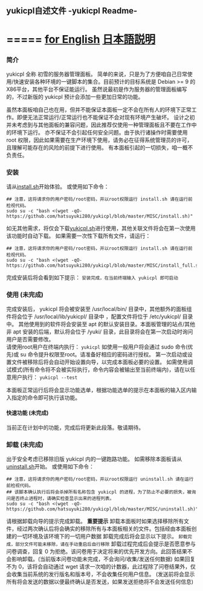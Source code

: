 ## yukicpl自述文件 -yukicpl Readme-  
=====
[for English](https://github.com/hatsuyuki280/yukicpl/MISC/Readme_en.md)
[日本語説明](https://github.com/hatsuyuki280/yukicpl/MISC/Readme_jp.md)
=====
### 简介
yukicpl 全称 初雪的服务器管理面板。
简单的来说，只是为了方便咱自己日常使用/快速安装各种环境的一键脚本的集合。目前预计的目标系统是 Debian >= 9 的X86平台，其他平台不保证能运行。
虽然说最初是作为服务器的管理面板编写的，不过新版的 yukicpl 预计会添加一些更加日常的功能。  

虽然本面板咱自己也在用，但并不能保证本面板一定不会在所有人的环境下正常工作。即便无法正常运行/正常运行也不能保证不会对现有环境产生破坏。
设计之初并未考虑到与其他面板的兼容问题，因此推荐仅使用一种管理面板且不要在工作中的环境下运行。
亦不保证不会引起任何安全问题。由于执行诸操作时需要使用 root 权限，因此如果需要在生产环境下使用，请务必在征得系统管理员的许可，且理解可能存在的风险的前提下进行使用。
有本面板引起的一切损失，咱一概不负责任。

### 安装
请从[install.sh](https://github.com/hatsuyuki280/yukicpl/MISC/install.sh)开始体验。
或使用如下命令：
```
## 注意，这将请求你的用户密码/root密码，并以root权限运行 install.sh 请在运行前检视代码。
sudo su -c "bash <(wget -qO- https://github.com/hatsuyuki280/yukicpl/blob/master/MISC/install.sh)"
```
如无其他需求，将仅会下载[yukicpl.sh](https://github.com/hatsuyuki280/yukicpl/yukicpl.sh)进行使用，其他关联文件将会在第一次使用该功能时自动下载。
如果需要一次性下载所有文件，请运行：
```
## 注意，这将请求你的用户密码/root密码，并以root权限运行 install.sh 请在运行前检视代码。
sudo su -c "bash <(wget -qO- https://github.com/hatsuyuki280/yukicpl/blob/master/MISC/install_full.sh)"
```
完成安装后将会看到如下提示：
```安装完成，在当前终端输入 yukicpl 即可启动```

### 使用 (未完成)
完成安装后， yukicpl 将会被安装至 /usr/local/bin/ 目录中，其他额外的面板组件将会位于 /usr/local/lib/yukicpl/ 目录中 ，配置文件将位于 /etc/yukicpl/ 目录中。
其他使用到的软件将会安装至 apt 的默认安装目录。本面板管理的站点/其他非 apt 安装的后端，默认将会位于 /yuki/ 目录，此目录将会在第一次启动时询问用户是否需要修改。  
请使用root用户在终端内执行：
``` yukicpl ```
如使用一般用户将会通过 sudo 命令(优先)或 su 命令提升权限至root。请准备好相应的密码进行授权。
第一次启动或设置文件被移除后将会自动开始设置向导，以完成本面板必要的设置。
如需使用调试模式(所有命令将不会被实际执行，命令内容会被输出至当前终端内)，请在以任意用户执行：
``` yukicpl --test ```

本面板正常运行后将会显示功能选单，根据功能选单的提示在本面板的输入区内输入指定的命令即可执行该功能。  

#### 快速功能 (未完成)
当前正在计划中的功能，完成后将更新此段落。敬请期待。

### 卸载 (未完成)
出于安全考虑已移除旧版 yukicpl 内的一键跑路功能。
如需移除本面板请从[uninstall.sh](https://github.com/hatsuyuki280/yukicpl/MISC/uninstall.sh)开始。
或使用如下命令：
```
## 注意，这将请求你的用户密码/root密码，并以root权限运行 uninstall.sh 请在运行前检视代码。
## 该脚本确认执行后将会杀掉所有名称包含 yukicpl 的进程，为了防止不必要的损失，被询问是否终止进程时，请确实检查显示出来的进程列表。
sudo su -c "bash <(wget -qO- https://github.com/hatsuyuki280/yukicpl/blob/master/MISC/uninstall.sh)"
```
请根据卸载向导的提示完成卸载。
**重要提示**
卸载本面板时如果选择移除所有文件，经过两次确认后将会确实的移除所有与本面板相关的文件。包括经由本面板创建的一切环境及该环境下的一切用户数据
卸载完成后将会显示以下提示。
```卸载完成，部分文件可能未移除，请在手动重启后自行移除```
卸载过程完成后会提示是否愿意参与问卷调查，回复 0 为拒绝。该问卷用于决定将来的优先开发方向。此回答结果不会影响卸载。(当前版本问卷功能未完成，不会询问/收集/发送任何数据)
如果回复不为 0，该将会自动通过 wget 请求一次咱的计数器，此过程除了问卷结果外，仅会收集当前系统的发行版名和版本号，不会收集任何用户信息。
(发送前将会显示所有将会发送的数据以便最终确认是否发送，如果发送拒绝将不会发送任何信息)